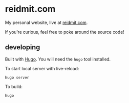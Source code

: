 # reidmit.com

My personal website, live at [reidmit.com](https://reidmit.com).

If you're curious, feel free to poke around the source code!

## developing

Built with [Hugo](https://gohugo.io/). You will need the `hugo` tool installed.

To start local server with live-reload:

```
hugo server
```

To build:

```
hugo
```
